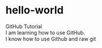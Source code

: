 # hello-world 
GitHub Tutorial<br>
I am learning how to use GitHub.<br>
I know how to use Github and raw git<br>
